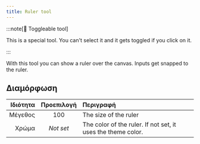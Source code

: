 ```yaml
---
title: Ruler tool
---
```


:::note[🔘 Toggleable tool]

This is a special tool.
You can't select it and it gets toggled if you click on it.

:::

With this tool you can show a ruler over the canvas.
Inputs get snapped to the ruler.

## Διαμόρφωση

| Ιδιότητα | Προεπιλογή | Περιγραφή                                                                                    |
| -------: | :--------: | :------------------------------------------------------------------------------------------- |
|  Μέγεθος |     100    | The size of the ruler                                                                        |
|    Χρώμα |  _Not set_ | The color of the ruler. If not set, it uses the theme color. |
